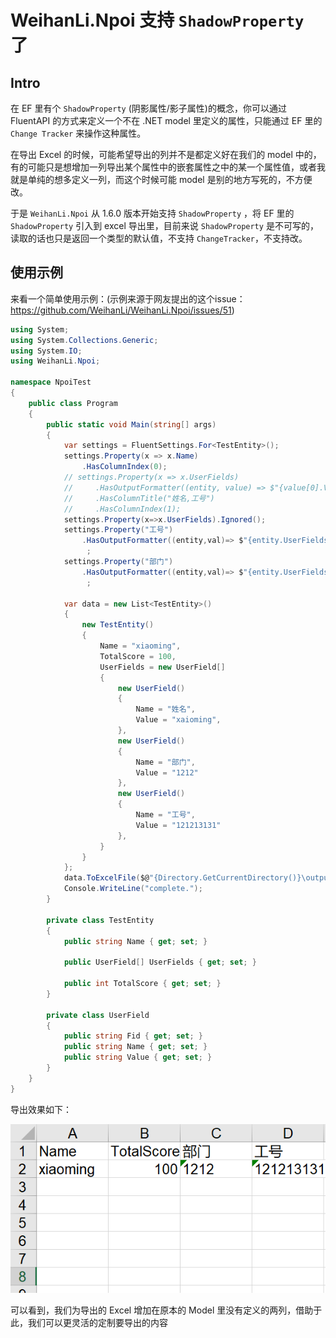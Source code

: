 # WeihanLi.Npoi 支持 `ShadowProperty` 了

## Intro

在 EF 里有个 `ShadowProperty` (阴影属性/影子属性)的概念，你可以通过 FluentAPI 的方式来定义一个不在 .NET model 里定义的属性，只能通过 EF 里的 `Change Tracker` 来操作这种属性。

在导出 Excel 的时候，可能希望导出的列并不是都定义好在我们的 model 中的，有的可能只是想增加一列导出某个属性中的嵌套属性之中的某一个属性值，或者我就是单纯的想多定义一列，而这个时候可能 model 是别的地方写死的，不方便改。

于是 `WeihanLi.Npoi` 从 1.6.0 版本开始支持 `ShadowProperty` ，将  EF 里的 `ShadowProperty` 引入到 excel 导出里，目前来说 `ShadowProperty` 是不可写的，读取的话也只是返回一个类型的默认值，不支持 `ChangeTracker`，不支持改。

## 使用示例

来看一个简单使用示例：(示例来源于网友提出的这个issue： <https://github.com/WeihanLi/WeihanLi.Npoi/issues/51>)

``` csharp
using System;
using System.Collections.Generic;
using System.IO;
using WeihanLi.Npoi;

namespace NpoiTest
{
    public class Program
    {
        public static void Main(string[] args)
        {
            var settings = FluentSettings.For<TestEntity>();
            settings.Property(x => x.Name)
                .HasColumnIndex(0);
            // settings.Property(x => x.UserFields)
            //     .HasOutputFormatter((entity, value) => $"{value[0].Value},{value[2].Value}")
            //     .HasColumnTitle("姓名,工号")
            //     .HasColumnIndex(1);
            settings.Property(x=>x.UserFields).Ignored();
            settings.Property("工号")
                .HasOutputFormatter((entity,val)=> $"{entity.UserFields[2].Value}")
                 ;
            settings.Property("部门")
                .HasOutputFormatter((entity,val)=> $"{entity.UserFields[1].Value}")
                 ;

            var data = new List<TestEntity>()
            {
                new TestEntity()
                {
                    Name = "xiaoming",
                    TotalScore = 100,
                    UserFields = new UserField[]
                    {
                        new UserField()
                        {
                            Name = "姓名",
                            Value = "xaioming",
                        },
                        new UserField()
                        {
                            Name = "部门",
                            Value = "1212"
                        },
                        new UserField()
                        {
                            Name = "工号",
                            Value = "121213131"
                        },
                    }
                }
            };
            data.ToExcelFile($@"{Directory.GetCurrentDirectory()}\output.xls");
            Console.WriteLine("complete.");
        }

        private class TestEntity
        {
            public string Name { get; set; }

            public UserField[] UserFields { get; set; }

            public int TotalScore { get; set; }
        }

        private class UserField
        {
            public string Fid { get; set; }
            public string Name { get; set; }
            public string Value { get; set; }
        }
    }
}
```

导出效果如下：

![](./images/489462-20191213084226066-1767559517.png)

可以看到，我们为导出的 Excel 增加在原本的 Model 里没有定义的两列，借助于此，我们可以更灵活的定制要导出的内容
